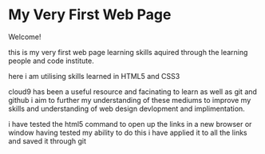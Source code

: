 # My Very First Web Page

Welcome!

this is my very first web page learning skills aquired through 
the learning people 
and code institute.

here i am utilising skills learned in HTML5 and CSS3

cloud9 has been a useful resource and facinating to learn
as well as git and github i aim to further my understanding of 
these mediums to improve my skills and understanding of web design
devlopment and implimentation.

i have tested the html5 command to open up the links in a new browser or window
having tested my ability to do this i have applied it to all the links and saved it through
git 


